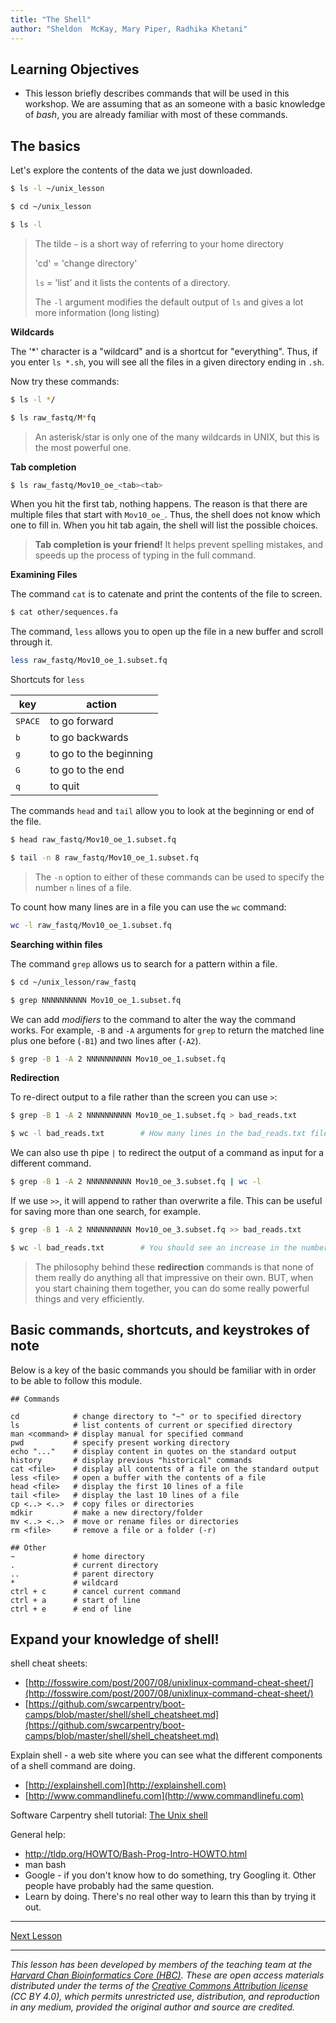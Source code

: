 ```yaml
---
title: "The Shell"
author: "Sheldon  McKay, Mary Piper, Radhika Khetani"
---
```


## Learning Objectives
- This lesson briefly describes commands that will be used in this workshop. We are assuming that as an someone with a basic knowledge of *bash*, you are already familiar with most of these commands.

## The basics

Let's explore the contents of the data we just downloaded.

```bash
$ ls -l ~/unix_lesson

$ cd ~/unix_lesson

$ ls -l
```

> The tilde `~` is a short way of referring to your home directory
> 
> 'cd' = 'change directory'
>
> `ls` = 'list' and it lists the contents of a directory.
>
> The `-l` argument modifies the default output of `ls` and gives a lot more information (long listing)

**Wildcards**

The '*' character is a "wildcard" and is a shortcut for "everything". Thus, if you enter `ls *.sh`, you will see all the files in a given directory ending in `.sh`. 

Now try these commands:

```bash
$ ls -l */

$ ls raw_fastq/M*fq
```

> An asterisk/star is only one of the many wildcards in UNIX, but this is the most powerful one.

**Tab completion**

```bash
$ ls raw_fastq/Mov10_oe_<tab><tab>
```

When you hit the first tab, nothing happens. The reason is that there are multiple files that start with `Mov10_oe_`. Thus, the shell does not know which one to fill in. When you hit tab again, the shell will list the possible choices.

> **Tab completion is your friend!** It helps prevent spelling mistakes, and speeds up the process of typing in the full command.

**Examining Files**

The command `cat` is to catenate and print the contents of the file to screen.

```bash
$ cat other/sequences.fa
```

The command, `less` allows you to open up the file in a new buffer and scroll through it.

```bash
less raw_fastq/Mov10_oe_1.subset.fq
```

<span class="caption">Shortcuts for `less`</span>

| key              | action                 |
| ---------------- | ---------------------- |
| <kbd>SPACE</kbd> | to go forward          |
| <kbd>b</kbd>     | to go backwards        |
| <kbd>g</kbd>     | to go to the beginning |
| <kbd>G</kbd>     | to go to the end       |
| <kbd>q</kbd>     | to quit                |


The commands  `head` and `tail` allow you to look at the beginning or end of the file.

```bash
$ head raw_fastq/Mov10_oe_1.subset.fq

$ tail -n 8 raw_fastq/Mov10_oe_1.subset.fq

```
> The `-n` option to either of these commands can be used to specify the number `n` lines of a file. 

To count how many lines are in a file you can use the `wc` command:

```bash
wc -l raw_fastq/Mov10_oe_1.subset.fq
```

**Searching within files**

The command `grep` allows us to search for a pattern within a file.

```bash
$ cd ~/unix_lesson/raw_fastq

$ grep NNNNNNNNNN Mov10_oe_1.subset.fq
```

We can add *modifiers* to the command to alter the way the command works. For example, `-B` and `-A` arguments for `grep` to return the matched line plus one before (`-B1`) and two lines after (`-A2`).

```bash
$ grep -B 1 -A 2 NNNNNNNNNN Mov10_oe_1.subset.fq
```

**Redirection**

To re-direct output to a file rather than the screen you can use `>`:

```bash
$ grep -B 1 -A 2 NNNNNNNNNN Mov10_oe_1.subset.fq > bad_reads.txt

$ wc -l bad_reads.txt        # How many lines in the bad_reads.txt file?
```

We can also use th pipe `|` to redirect the output of a command as input for a different command.

```bash
$ grep -B 1 -A 2 NNNNNNNNNN Mov10_oe_3.subset.fq | wc -l
```

If we use `>>`, it will append to rather than overwrite a file.  This can be useful for saving more than one search, for example.
    
```bash
$ grep -B 1 -A 2 NNNNNNNNNN Mov10_oe_3.subset.fq >> bad_reads.txt

$ wc -l bad_reads.txt        # You should see an increase in the number of lines here compared to running this command earlier
```

> The philosophy behind these **redirection** commands is that none of them really do anything all that impressive on their own. BUT, when you start chaining them together, you can do some really powerful things and very efficiently. 

## Basic commands, shortcuts, and keystrokes of note
Below is a key of the basic commands you should be familiar with in order to be able to follow this module.

```
## Commands

cd            # change directory to "~" or to specified directory
ls            # list contents of current or specified directory
man <command> # display manual for specified command
pwd           # specify present working directory
echo "..."    # display content in quotes on the standard output
history       # display previous "historical" commands
cat <file>    # display all contents of a file on the standard output
less <file>   # open a buffer with the contents of a file
head <file>   # display the first 10 lines of a file
tail <file>   # display the last 10 lines of a file
cp <..> <..>  # copy files or directories
mdkir         # make a new directory/folder
mv <..> <..>  # move or rename files or directories
rm <file>     # remove a file or a folder (-r)

## Other
~             # home directory
.             # current directory
..            # parent directory
*             # wildcard
ctrl + c      # cancel current command
ctrl + a      # start of line
ctrl + e      # end of line
```

## Expand your knowledge of shell!

shell cheat sheets:

* [http://fosswire.com/post/2007/08/unixlinux-command-cheat-sheet/](http://fosswire.com/post/2007/08/unixlinux-command-cheat-sheet/)
* [https://github.com/swcarpentry/boot-camps/blob/master/shell/shell_cheatsheet.md](https://github.com/swcarpentry/boot-camps/blob/master/shell/shell_cheatsheet.md)

Explain shell - a web site where you can see what the different components of
a shell command are doing. 

* [http://explainshell.com](http://explainshell.com)
* [http://www.commandlinefu.com](http://www.commandlinefu.com)

Software Carpentry shell tutorial: [The Unix shell](http://software-carpentry.org/v4/shell/index.html)

General help:

- http://tldp.org/HOWTO/Bash-Prog-Intro-HOWTO.html
- man bash
- Google - if you don't know how to do something, try Googling it. Other people
have probably had the same question.
- Learn by doing. There's no real other way to learn this than by trying it
out.  

***

[Next Lesson](https://hbctraining.github.io/Training-modules/Intermediate_shell/lessons/vim.html)

***

*This lesson has been developed by members of the teaching team at the [Harvard Chan Bioinformatics Core (HBC)](http://bioinformatics.sph.harvard.edu/). These are open access materials distributed under the terms of the [Creative Commons Attribution license](https://creativecommons.org/licenses/by/4.0/) (CC BY 4.0), which permits unrestricted use, distribution, and reproduction in any medium, provided the original author and source are credited.*
